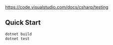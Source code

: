 https://code.visualstudio.com/docs/csharp/testing

## Quick Start

```bash
dotnet build
dotnet test
```
